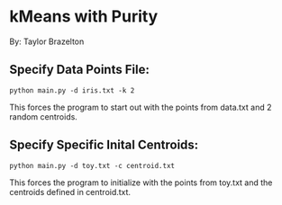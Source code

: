 # kMeans with Purity 
By: Taylor Brazelton

## Specify Data Points File:
    python main.py -d iris.txt -k 2

  This forces the program to start out with the points from data.txt and 2 random centroids.

## Specify Specific Inital Centroids:
    python main.py -d toy.txt -c centroid.txt

  This forces the program to initialize with the points from toy.txt and the centroids defined in centroid.txt.
